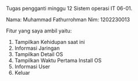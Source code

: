 Tugas pengganti minggu 12 Sistem operasi IT 06-01.

Nama: Muhammad Fathurrohman
Nim: 1202230013

Fitur yang saya ambil yaitu:
1. Tampilkan Kehidupan saat ini
2. Informasi Jaringan
3. Tampilkan Detail OS
4. Tampilkan Waktu Pertama Install OS
5. Informasi User
6. Keluar 


